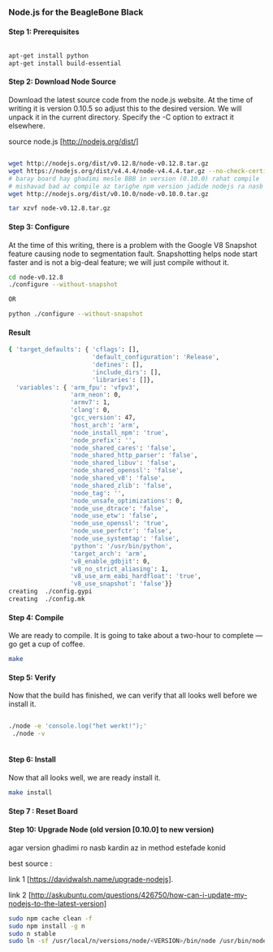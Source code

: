 ### Node.js for the BeagleBone Black


#### Step 1: Prerequisites
```bash 

apt-get install python
apt-get install build-essential

```

#### Step 2: Download Node Source
Download the latest source code from the node.js website. At the time of writing it is version 0.10.5 so
adjust this to the desired version.
We will unpack it in the current directory. Specify the -C <path> option to extract it elsewhere.

source node.js [http://nodejs.org/dist/]
```bash

wget http://nodejs.org/dist/v0.12.8/node-v0.12.8.tar.gz
wget https://nodejs.org/dist/v4.4.4/node-v4.4.4.tar.gz --no-check-certificate
# baray board hay ghadimi mesle BBB in version (0.10.0) rahat compile 
# mishavad bad az compile az tarighe npm version jadide nodejs ra nasb konid
wget http://nodejs.org/dist/v0.10.0/node-v0.10.0.tar.gz 

tar xzvf node-v0.12.8.tar.gz

```
#### Step 3: Configure
At the time of this writing, there is a problem with the Google V8 Snapshot feature causing node to segmentation fault.
Snapshotting helps node start faster and is not a big-deal feature; we will just compile without it.
```bash
cd node-v0.12.8
./configure --without-snapshot

OR 

python ./configure --without-snapshot
```

#### Result 
```bash
{ 'target_defaults': { 'cflags': [],
                       'default_configuration': 'Release',
                       'defines': [],
                       'include_dirs': [],
                       'libraries': []},
  'variables': { 'arm_fpu': 'vfpv3',
                 'arm_neon': 0,
                 'armv7': 1,
                 'clang': 0,
                 'gcc_version': 47,
                 'host_arch': 'arm',
                 'node_install_npm': 'true',
                 'node_prefix': '',
                 'node_shared_cares': 'false',
                 'node_shared_http_parser': 'false',
                 'node_shared_libuv': 'false',
                 'node_shared_openssl': 'false',
                 'node_shared_v8': 'false',
                 'node_shared_zlib': 'false',
                 'node_tag': '',
                 'node_unsafe_optimizations': 0,
                 'node_use_dtrace': 'false',
                 'node_use_etw': 'false',
                 'node_use_openssl': 'true',
                 'node_use_perfctr': 'false',
                 'node_use_systemtap': 'false',
                 'python': '/usr/bin/python',
                 'target_arch': 'arm',
                 'v8_enable_gdbjit': 0,
                 'v8_no_strict_aliasing': 1,
                 'v8_use_arm_eabi_hardfloat': 'true',
                 'v8_use_snapshot': 'false'}}
creating  ./config.gypi
creating  ./config.mk
```
#### Step 4: Compile
We are ready to compile. It is going to take about a two-hour to complete — go get a cup of coffee.
```bash
make
```

#### Step 5: Verify
Now that the build has finished, we can verify that all looks well before we install it.
```bash

./node -e 'console.log("het werkt!");'
 ./node -v
 
```
#### Step 6: Install
Now that all looks well, we are ready install it.

```bash
make install
```
#### Step 7 : Reset Board 

#### Step 10: Upgrade Node (old version [0.10.0] to new version)
agar version ghadimi ro nasb kardin az in method estefade konid 

best source : 

link 1 [https://davidwalsh.name/upgrade-nodejs].

link 2 [http://askubuntu.com/questions/426750/how-can-i-update-my-nodejs-to-the-latest-version]

```bash
sudo npm cache clean -f
sudo npm install -g n
sudo n stable
sudo ln -sf /usr/local/n/versions/node/<VERSION>/bin/node /usr/bin/node 
```

